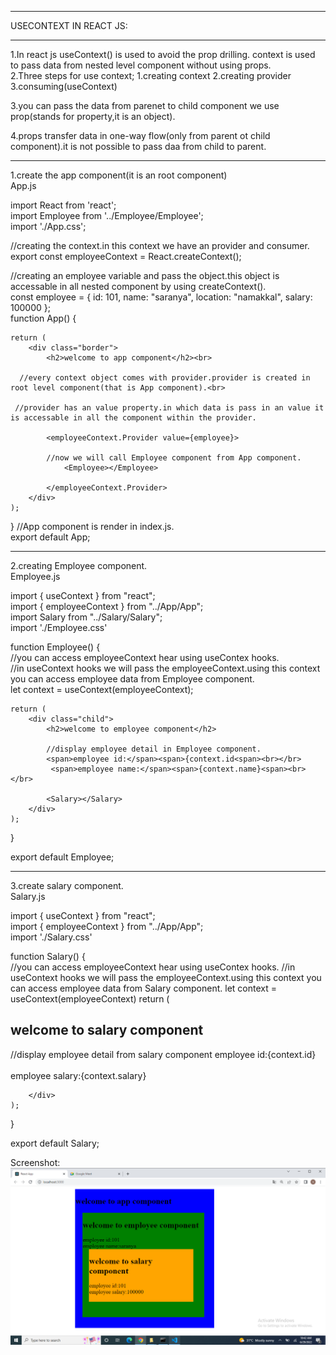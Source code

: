 <hr>
USECONTEXT IN REACT JS:
<hr>
1.In react js useContext() is used to avoid the prop drilling.
context is used to pass data from nested level component without using props.<br>
2.Three steps for use context;
       1.creating context
       2.creating provider
       3.consuming(useContext)<br>

3.you can pass the data from parenet to child component we use prop(stands for property,it is an object).<br>

4.props transfer data in one-way flow(only from parent ot child component).it is not possible to pass daa from child to parent.
<hr>
1.create the app component(it is an root component)<br>
App.js<br>

import React from 'react';<br>
import Employee from '../Employee/Employee';<br>
import './App.css';<br>

//creating the context.in this context we have an provider and consumer.<br>
export const employeeContext = React.createContext();<br>

//creating an employee variable and pass the object.this object is accessable in all nested component by using createContext().<br>
const employee = {
    id: 101,
    name: "saranya",
    location: "namakkal",
    salary: 100000
};<br>
function App() {<br>

    return (
        <div class="border">
            <h2>welcome to app component</h2><br> 

      //every context object comes with provider.provider is created in root level component(that is App component).<br>

     //provider has an value property.in which data is pass in an value it is accessable in all the component within the provider.

            <employeeContext.Provider value={employee}>

            //now we will call Employee component from App component.
                <Employee></Employee>

            </employeeContext.Provider>
        </div>
    );
}
//App component is render in index.js.<br>
export default App;<br>
<hr>
2.creating Employee component.<br>
Employee.js<br>

import { useContext } from "react";<br>
import { employeeContext } from "../App/App";<br>
import Salary from "../Salary/Salary";<br>
import './Employee.css'<br>

function Employee() {<br>
    //you can access employeeContext hear using useContex hooks.<br>
    //in useContext hooks we will pass the employeeContext.using this context you can access employee data from Employee component.<br>
    let context = useContext(employeeContext);<br>

    return (
        <div class="child">
            <h2>welcome to employee component</h2>

            //display employee detail in Employee component.
            <span>employee id:</span><span>{context.id<span><br></br>
             <span>employee name:</span><span>{context.name}<span><br></br>

            <Salary></Salary>
        </div>
    );
}


export default Employee;<br>
<hr>
3.create salary component.<br>
Salary.js<br>

import { useContext } from "react";<br>
import { employeeContext } from "../App/App";<br>
import './Salary.css'<br>

function Salary() {<br>
    //you can access employeeContext hear using useContex hooks.
    //in useContext hooks we will pass the employeeContext.using this context you can access employee data from Salary component.
    let context = useContext(employeeContext)
    return (
        <div class="grandchild">
            <h2>welcome to salary component</h2>
            //display employee detail from salary component
            <span>employee id:</span><span>{context.id}</span><br></br>
            <span>employee salary:</span><span>{context.salary}</span>

        </div>
    );
}

export default Salary;<br>

Screenshot:
<img src="./Screenshot/capture.png">
